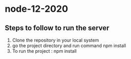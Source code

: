 # node-12-2020

## Steps to follow to run the server

<ol>
<li>Clone the repository in your local system</li>
<li>go the project directory and run command <blockqoute>npm install</blockqoute>
<li>To run the project : <blockqoute>npm install</blockqoute></li>
</ol>
